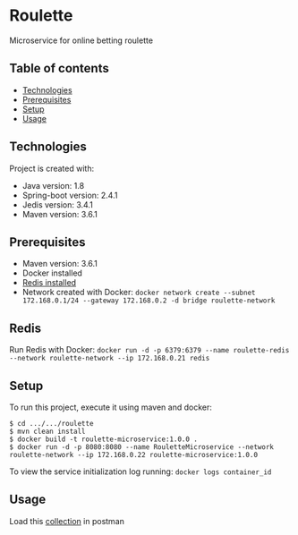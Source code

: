 # Roulette
Microservice for online betting roulette

## Table of contents
* [Technologies](#technologies)
* [Prerequisites](#prerequisites)
* [Setup](#setup)
* [Usage](#usage)

## Technologies
Project is created with:
* Java version: 1.8
* Spring-boot version: 2.4.1
* Jedis version: 3.4.1
* Maven version: 3.6.1

## Prerequisites
* Maven version: 3.6.1
* Docker installed
* [Redis installed](#redis)
* Network created with Docker: ```docker network create --subnet 172.168.0.1/24 --gateway 172.168.0.2 -d bridge roulette-network```

## Redis
Run Redis with Docker: ```docker run -d -p 6379:6379 --name roulette-redis --network roulette-network --ip 172.168.0.21 redis```

## Setup
To run this project, execute it using maven and docker:

```
$ cd .../.../roulette
$ mvn clean install
$ docker build -t roulette-microservice:1.0.0 .
$ docker run -d -p 8080:8080 --name RouletteMicroservice --network roulette-network --ip 172.168.0.22 roulette-microservice:1.0.0
```
To view the service initialization log running: `docker logs container_id`

## Usage
Load this [collection](Roulette.postman_collection.json) in postman

